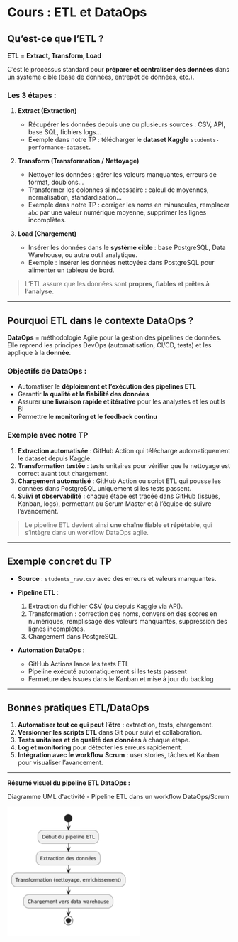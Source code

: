 # **Cours : ETL et DataOps**

## Qu’est-ce que l’ETL ?

**ETL** = **Extract, Transform, Load**

C’est le processus standard pour **préparer et centraliser des données** dans un système cible (base de données, entrepôt de données, etc.).

### Les 3 étapes :

1. **Extract (Extraction)**

   * Récupérer les données depuis une ou plusieurs sources : CSV, API, base SQL, fichiers logs…
   * Exemple dans notre TP : télécharger le **dataset Kaggle** `students-performance-dataset`.

2. **Transform (Transformation / Nettoyage)**

   * Nettoyer les données : gérer les valeurs manquantes, erreurs de format, doublons…
   * Transformer les colonnes si nécessaire : calcul de moyennes, normalisation, standardisation…
   * Exemple dans notre TP : corriger les noms en minuscules, remplacer `abc` par une valeur numérique moyenne, supprimer les lignes incomplètes.

3. **Load (Chargement)**

   * Insérer les données dans le **système cible** : base PostgreSQL, Data Warehouse, ou autre outil analytique.
   * Exemple : insérer les données nettoyées dans PostgreSQL pour alimenter un tableau de bord.

> L’ETL assure que les données sont **propres, fiables et prêtes à l’analyse**.

---

## Pourquoi ETL dans le contexte DataOps ?

**DataOps** = méthodologie Agile pour la gestion des pipelines de données.
Elle reprend les principes DevOps (automatisation, CI/CD, tests) et les applique à la **donnée**.

### Objectifs de DataOps :

* Automatiser le **déploiement et l’exécution des pipelines ETL**
* Garantir **la qualité et la fiabilité des données**
* Assurer **une livraison rapide et itérative** pour les analystes et les outils BI
* Permettre le **monitoring et le feedback continu**

### Exemple avec notre TP

1. **Extraction automatisée** : GitHub Action qui télécharge automatiquement le dataset depuis Kaggle.
2. **Transformation testée** : tests unitaires pour vérifier que le nettoyage est correct avant tout chargement.
3. **Chargement automatisé** : GitHub Action ou script ETL qui pousse les données dans PostgreSQL uniquement si les tests passent.
4. **Suivi et observabilité** : chaque étape est tracée dans GitHub (issues, Kanban, logs), permettant au Scrum Master et à l’équipe de suivre l’avancement.

> Le pipeline ETL devient ainsi **une chaîne fiable et répétable**, qui s’intègre dans un workflow DataOps agile.

---

## Exemple concret du TP

* **Source** : `students_raw.csv` avec des erreurs et valeurs manquantes.
* **Pipeline ETL** :

  1. Extraction du fichier CSV (ou depuis Kaggle via API).
  2. Transformation : correction des noms, conversion des scores en numériques, remplissage des valeurs manquantes, suppression des lignes incomplètes.
  3. Chargement dans PostgreSQL.
* **Automation DataOps** :

  * GitHub Actions lance les tests ETL
  * Pipeline exécuté automatiquement si les tests passent
  * Fermeture des issues dans le Kanban et mise à jour du backlog

---

## Bonnes pratiques ETL/DataOps

1. **Automatiser tout ce qui peut l’être** : extraction, tests, chargement.
2. **Versionner les scripts ETL** dans Git pour suivi et collaboration.
3. **Tests unitaires et de qualité des données** à chaque étape.
4. **Log et monitoring** pour détecter les erreurs rapidement.
5. **Intégration avec le workflow Scrum** : user stories, tâches et Kanban pour visualiser l’avancement.

---

 **Résumé visuel du pipeline ETL DataOps :**

 Diagramme UML d'activité - Pipeline ETL dans un workflow DataOps/Scrum

<img src="./images/diagramme_ETL.png" alt="diagramme d'activité" width="300"/>




